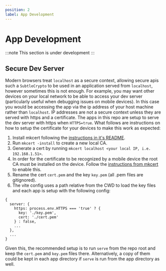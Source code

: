 ```yaml
---
position: 2
label: App Development
---
```


# App Development

:::note
This section is under development
:::

## Secure Dev Server

Modern browsers treat `localhost` as a secure context, allowing secure apis such a `SubtleCrypto` to be used in an application served from `localhost`, however sometimes this is not enough. For example, you may want other devices on your local network to be able to access your dev server (particularly useful when debugging issues on mobile devices). In this case you would be accessing the app via the ip address of your host machine rather than `localhost`. IP addresses are not a secure context unless they are served with https and a certificate. The apps in this repo are setup to serve the dev server with https when `HTTPS=true`. What follows are instructions on how to setup the certificate for your devices to make this work as expected:

1. Install mkcert following the [instructions in it's README](https://github.com/FiloSottile/mkcert#installation).
1. Run `mkcert -install` to create a new local CA.
1. Generate a cert by running `mkcert localhost <your local IP, i.e. 192.168.1.51>`.
1. In order for the certificate to be recognized by a mobile device the root CA must be installed on the device. Follow the [instructions from mkcert](https://github.com/FiloSottile/mkcert#mobile-devices) to enable this.
1. Rename the cert `cert.pem` and the key `key.pem` (all .pem files are gitignored).
1. The vite config uses a path relative from the CWD to load the key files and each app is setup with the following config:

```
{
  server: {
    https: process.env.HTTPS === 'true' ? {
      key: './key.pem',
      cert: './cert.pem'
    } : false,
    ...
  },
  ...
}
```

Given this, the recommended setup is to run `serve` from the repo root and keep the `cert.pem` and `key.pem` files there. Alternatively, a copy of them could be kept in each app directory if `serve` is run from the app directory as well.
